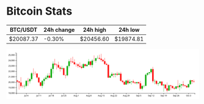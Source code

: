 # Bitcoin Stats

BTC/USDT|24h change|24h high|24h low|
|---|---|---|---|
|$20087.37|-0.30%|$20456.60|$19874.81|

<img src="./chart.svg">
